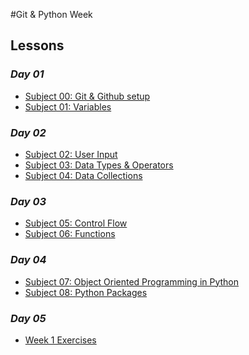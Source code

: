 #Git & Python Week

## Lessons

### *Day 01*
- [Subject 00: Git & Github setup](s00-git)
- [Subject 01: Variables](s01-variables)

### *Day 02*
- [Subject 02: User Input](s02-userinput)
- [Subject 03: Data Types & Operators](s03-datatypes-operators)
- [Subject 04: Data Collections](s04-data-collections)


### *Day 03*
- [Subject 05: Control Flow](s05-control-flow)
- [Subject 06: Functions]()

### *Day 04*
- [Subject 07: Object Oriented Programming in Python]()
- [Subject 08: Python Packages]()

### *Day 05*
- [Week 1 Exercises]()


